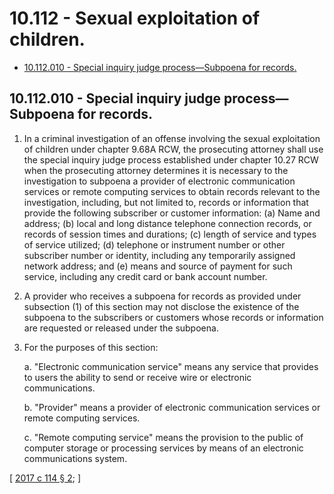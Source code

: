 # 10.112 - Sexual exploitation of children.
* [10.112.010 - Special inquiry judge process—Subpoena for records.](#10112010---special-inquiry-judge-processsubpoena-for-records)
## 10.112.010 - Special inquiry judge process—Subpoena for records.
1. In a criminal investigation of an offense involving the sexual exploitation of children under chapter 9.68A RCW, the prosecuting attorney shall use the special inquiry judge process established under chapter 10.27 RCW when the prosecuting attorney determines it is necessary to the investigation to subpoena a provider of electronic communication services or remote computing services to obtain records relevant to the investigation, including, but not limited to, records or information that provide the following subscriber or customer information: (a) Name and address; (b) local and long distance telephone connection records, or records of session times and durations; (c) length of service and types of service utilized; (d) telephone or instrument number or other subscriber number or identity, including any temporarily assigned network address; and (e) means and source of payment for such service, including any credit card or bank account number.

2. A provider who receives a subpoena for records as provided under subsection (1) of this section may not disclose the existence of the subpoena to the subscribers or customers whose records or information are requested or released under the subpoena.

3. For the purposes of this section:

   a. "Electronic communication service" means any service that provides to users the ability to send or receive wire or electronic communications.

   b. "Provider" means a provider of electronic communication services or remote computing services.

   c. "Remote computing service" means the provision to the public of computer storage or processing services by means of an electronic communications system.

\[ [2017 c 114 § 2](https://lawfilesext.leg.wa.gov/biennium/2017-18/Pdf/Bills/Session%20Laws/House/1728.SL.pdf?cite=2017%20c%20114%20§%202); \]

